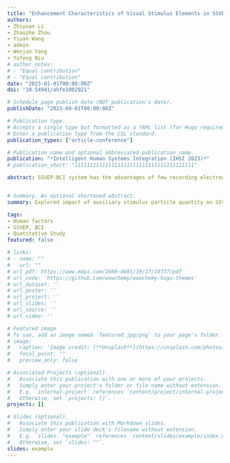 ```yaml
---
title: "Enhancement Characteristics of Visual Stimulus Elements in SSVEP-BCI System"
authors:
- Zhiyuan Li
- Zhaozhe Zhou
- Yiyan Wang
- admin
- Wenjun Yang
- Yafeng Niu
# author_notes:
# - "Equal contribution"
# - "Equal contribution"
date: "2023-01-01T00:00:00Z"
doi: "10.54941/ahfe1002921"

# Schedule page publish date (NOT publication's date).
publishDate: "2023-09-01T00:00:00Z"

# Publication type.
# Accepts a single type but formatted as a YAML list (for Hugo requirements).
# Enter a publication type from the CSL standard.
publication_types: ["article-conference"]

# Publication name and optional abbreviated publication name.
publication: "*Intelligent Human Systems Integration (IHSI 2023)*"
# publication_short: "111111111111111111111111111111111111111"

abstract: SSVEP-BCI system has the advantages of few recording electrodes, short training time, strong anti-interference ability, etc. It is widely used in the brain-computer interface (BCI) field. However, this system also has the disadvantage of low recognition efficiency. Its stimulation interface will also cause visual fatigue for the users. Therefore, aiming at the optimization of stimulus elements in the SSVEP-BCI interface, this paper explored the impact of different numbers of auxiliary stimulus particles on the system recognition efficiency and user experience under the same stimulus area. Relevant ergonomic experiments and subjective evaluations were conducted. Ergonomic experiment results show that the number of auxiliary stimulus particles has a significant impact on the recognition efficiency of the system. When the number of auxiliary stimulus particles approaches infinity, the recognition efficiency is the highest. The subjective evaluation results show that the change in the number of auxiliary stimulus particles has a significant impact on the system interface usability index score, and the score is higher when the number is infinite. From the perspective of design ergonomics, this study explored the impact of the number of auxiliary stimulus particles on the efficiency of the brain-computer interface system and user satisfaction, the research conclusions have important guiding significance for optimizing and standardizing the design of the brain-computer interface.


# Summary. An optional shortened abstract.
summary: Explored impact of auxiliary stimulus particle quantity on SSVEP-BCI efficiency and user satisfaction.

tags:
- Human factors
- SSVEP, BCI
- Quatitative Study
featured: false

# links:
# - name: ""
#   url: ""
# url_pdf: https://www.mdpi.com/1660-4601/19/17/10737/pdf
# url_code: 'https://github.com/wowchemy/wowchemy-hugo-themes'
# url_dataset: ''
# url_poster: ''
# url_project: ''
# url_slides: ''
# url_source: ''
# url_video: ''

# Featured image
# To use, add an image named `featured.jpg/png` to your page's folder. 
# image:
#   caption: 'Image credit: [**Unsplash**](https://unsplash.com/photos/jdD8gXaTZsc)'
#   focal_point: ""
#   preview_only: false

# Associated Projects (optional).
#   Associate this publication with one or more of your projects.
#   Simply enter your project's folder or file name without extension.
#   E.g. `internal-project` references `content/project/internal-project/index.md`.
#   Otherwise, set `projects: []`.
projects: []

# Slides (optional).
#   Associate this publication with Markdown slides.
#   Simply enter your slide deck's filename without extension.
#   E.g. `slides: "example"` references `content/slides/example/index.md`.
#   Otherwise, set `slides: ""`.
slides: example
---
```


<!-- {{% callout note %}}
Click the *Cite* button above to demo the feature to enable visitors to import publication metadata into their reference management software.
{{% /callout %}}

{{% callout note %}}
Create your slides in Markdown - click the *Slides* button to check out the example.
{{% /callout %}}

Add the publication's **full text** or **supplementary notes** here. You can use rich formatting such as including [code, math, and images](https://wowchemy.com/docs/content/writing-markdown-latex/). -->